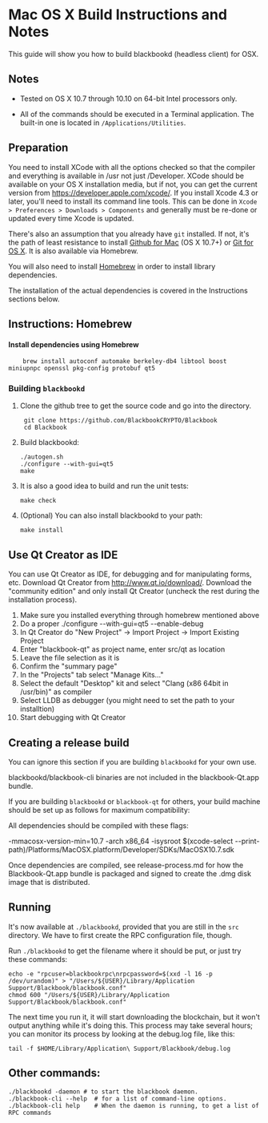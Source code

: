 Mac OS X Build Instructions and Notes
====================================
This guide will show you how to build blackbookd (headless client) for OSX.

Notes
-----

* Tested on OS X 10.7 through 10.10 on 64-bit Intel processors only.

* All of the commands should be executed in a Terminal application. The
built-in one is located in `/Applications/Utilities`.

Preparation
-----------

You need to install XCode with all the options checked so that the compiler
and everything is available in /usr not just /Developer. XCode should be
available on your OS X installation media, but if not, you can get the
current version from https://developer.apple.com/xcode/. If you install
Xcode 4.3 or later, you'll need to install its command line tools. This can
be done in `Xcode > Preferences > Downloads > Components` and generally must
be re-done or updated every time Xcode is updated.

There's also an assumption that you already have `git` installed. If
not, it's the path of least resistance to install [Github for Mac](https://mac.github.com/)
(OS X 10.7+) or
[Git for OS X](https://code.google.com/p/git-osx-installer/). It is also
available via Homebrew.

You will also need to install [Homebrew](http://brew.sh) in order to install library
dependencies.

The installation of the actual dependencies is covered in the Instructions
sections below.

Instructions: Homebrew
----------------------

#### Install dependencies using Homebrew

        brew install autoconf automake berkeley-db4 libtool boost miniupnpc openssl pkg-config protobuf qt5

### Building `blackbookd`

1. Clone the github tree to get the source code and go into the directory.

        git clone https://github.com/BlackbookCRYPTO/Blackbook
        cd Blackbook

2.  Build blackbookd:

        ./autogen.sh
        ./configure --with-gui=qt5
        make

3.  It is also a good idea to build and run the unit tests:

        make check

4.  (Optional) You can also install blackbookd to your path:

        make install

Use Qt Creator as IDE
------------------------
You can use Qt Creator as IDE, for debugging and for manipulating forms, etc.
Download Qt Creator from http://www.qt.io/download/. Download the "community edition" and only install Qt Creator (uncheck the rest during the installation process).

1. Make sure you installed everything through homebrew mentioned above
2. Do a proper ./configure --with-gui=qt5 --enable-debug
3. In Qt Creator do "New Project" -> Import Project -> Import Existing Project
4. Enter "blackbook-qt" as project name, enter src/qt as location
5. Leave the file selection as it is
6. Confirm the "summary page"
7. In the "Projects" tab select "Manage Kits..."
8. Select the default "Desktop" kit and select "Clang (x86 64bit in /usr/bin)" as compiler
9. Select LLDB as debugger (you might need to set the path to your installtion)
10. Start debugging with Qt Creator

Creating a release build
------------------------
You can ignore this section if you are building `blackbookd` for your own use.

blackbookd/blackbook-cli binaries are not included in the blackbook-Qt.app bundle.

If you are building `blackbookd` or `blackbook-qt` for others, your build machine should be set up
as follows for maximum compatibility:

All dependencies should be compiled with these flags:

 -mmacosx-version-min=10.7
 -arch x86_64
 -isysroot $(xcode-select --print-path)/Platforms/MacOSX.platform/Developer/SDKs/MacOSX10.7.sdk

Once dependencies are compiled, see release-process.md for how the Blackbook-Qt.app
bundle is packaged and signed to create the .dmg disk image that is distributed.

Running
-------

It's now available at `./blackbookd`, provided that you are still in the `src`
directory. We have to first create the RPC configuration file, though.

Run `./blackbookd` to get the filename where it should be put, or just try these
commands:

    echo -e "rpcuser=blackbookrpc\nrpcpassword=$(xxd -l 16 -p /dev/urandom)" > "/Users/${USER}/Library/Application Support/Blackbook/blackbook.conf"
    chmod 600 "/Users/${USER}/Library/Application Support/Blackbook/blackbook.conf"

The next time you run it, it will start downloading the blockchain, but it won't
output anything while it's doing this. This process may take several hours;
you can monitor its process by looking at the debug.log file, like this:

    tail -f $HOME/Library/Application\ Support/Blackbook/debug.log

Other commands:
-------

    ./blackbookd -daemon # to start the blackbook daemon.
    ./blackbook-cli --help  # for a list of command-line options.
    ./blackbook-cli help    # When the daemon is running, to get a list of RPC commands

